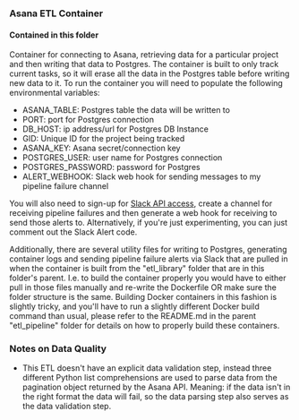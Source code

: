 ### Asana ETL Container


#### Contained in this folder 
Container for connecting to Asana, retrieving data for a particular project and then writing that data to Postgres. The container is built to only track current tasks, so it will erase all the data in the Postgres table before writing new data to it. To run the container you will need to populate the following environmental variables:

* ASANA_TABLE: Postgres table the data will be written to 
* PORT: port for Postgres connection
* DB_HOST: ip address/url for Postgres DB Instance
* GID: Unique ID for the project being tracked 
* ASANA_KEY: Asana secret/connection key 
* POSTGRES_USER: user name for Postgres connection
* POSTGRES_PASSWORD: password for Postgres
* ALERT_WEBHOOK: Slack web hook for sending messages to my pipeline failure channel

You will also need to sign-up for [Slack API access](https://api.slack.com/), create a channel for receiving pipeline failures and then generate a web hook for receiving to send those alerts to. Alternatively, if you're just experimenting, you can just comment out the Slack Alert code. 

Additionally, there are several utility files for writing to Postgres, generating container logs and sending pipeline failure alerts via Slack that are pulled in when the container is built from the "etl_library" folder that are in this folder's parent. I.e. to build the container properly you would have to either pull in those files manually and re-write the Dockerfile OR make sure the folder structure is the same. Building Docker containers in this fashion is slightly tricky, and you'll have to run a slightly different Docker build command than usual, please refer to the README.md in the parent "etl_pipeline" folder for details on how to properly build these containers. 

### Notes on Data Quality

* This ETL doesn't have an explicit data validation step, instead three different Python list comprehensions are used to parse data from the pagination object returned by the Asana API. Meaning: if the data isn't in the right format the data will fail, so the data parsing step also serves as the data validation step. 
